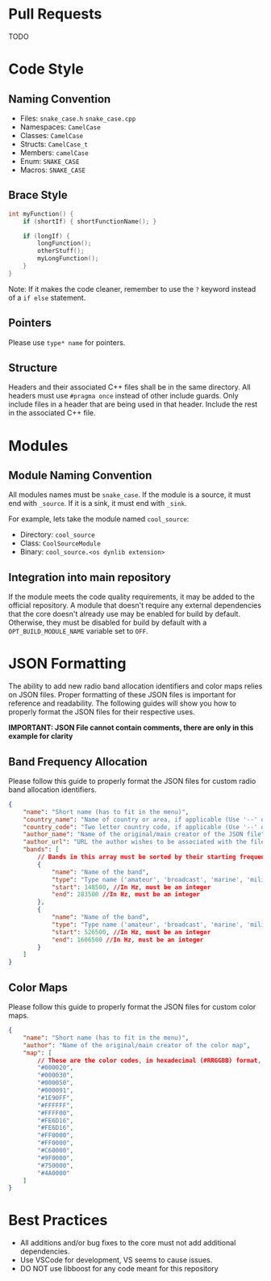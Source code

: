 # Pull Requests

TODO

# Code Style

## Naming Convention

- Files: `snake_case.h` `snake_case.cpp`
- Namespaces: `CamelCase`
- Classes: `CamelCase`
- Structs: `CamelCase_t`
- Members: `camelCase`
- Enum: `SNAKE_CASE`
- Macros: `SNAKE_CASE`

## Brace Style

```c++
int myFunction() {
    if (shortIf) { shortFunctionName(); }

    if (longIf) {
        longFunction();
        otherStuff();
        myLongFunction();
    }
}
```

Note: If it makes the code cleaner, remember to use the `?` keyword instead of a `if else` statement.

## Pointers

Please use `type* name` for pointers.

## Structure

Headers and their associated C++ files shall be in the same directory. All headers must use `#pragma once` instead of other include guards. Only include files in a header that are being used in that header. Include the rest in the associated C++ file.

# Modules

## Module Naming Convention

All modules names must be `snake_case`. If the module is a source, it must end with `_source`. If it is a sink, it must end with `_sink`.

For example, lets take the module named `cool_source`:

- Directory: `cool_source`
- Class: `CoolSourceModule`
- Binary: `cool_source.<os dynlib extension>`

## Integration into main repository

If the module meets the code quality requirements, it may be added to the official repository. A module that doesn't require any external dependencies that the core doesn't already use may be enabled for build by default. Otherwise, they must be disabled for build by default with a `OPT_BUILD_MODULE_NAME` variable set to `OFF`.

# JSON Formatting

The ability to add new radio band allocation identifiers and color maps relies on JSON files. Proper formatting of these JSON files is important for reference and readability. The following guides will show you how to properly format the JSON files for their respective uses.

**IMPORTANT: JSON File cannot contain comments, there are only in this example for clarity**

## Band Frequency Allocation 

Please follow this guide to properly format the JSON files for custom radio band allocation identifiers.

```json
{
    "name": "Short name (has to fit in the menu)",
    "country_name": "Name of country or area, if applicable (Use '--' otherwise)",
    "country_code": "Two letter country code, if applicable (Use '--' otherwise)",
    "author_name": "Name of the original/main creator of the JSON file",
    "author_url": "URL the author wishes to be associated with the file (personal website, GitHub, Twitter, etc)",
    "bands": [ 
        // Bands in this array must be sorted by their starting frequency
        {
            "name": "Name of the band",
            "type": "Type name ('amateur', 'broadcast', 'marine', 'military', or any type declared in config.json)",
            "start": 148500, //In Hz, must be an integer
            "end": 283500 //In Hz, must be an integer
        },
        {
            "name": "Name of the band",
            "type": "Type name ('amateur', 'broadcast', 'marine', 'military', or any type declared in config.json)",
            "start": 526500, //In Hz, must be an integer
            "end": 1606500 //In Hz, must be an integer
        }    
    ]
}
```

## Color Maps

Please follow this guide to properly format the JSON files for custom color maps.

```json
{
    "name": "Short name (has to fit in the menu)",
    "author": "Name of the original/main creator of the color map",
    "map": [
        // These are the color codes, in hexadecimal (#RRGGBB) format, for the custom color scales for the waterfall. They must be entered as strings, not integers, with the hashtag/pound-symbol proceeding the 6 digit number. 
        "#000020",
        "#000030",
        "#000050",
        "#000091",
        "#1E90FF",
        "#FFFFFF",
        "#FFFF00",
        "#FE6D16",
        "#FE6D16",
        "#FF0000",
        "#FF0000",
        "#C60000",
        "#9F0000",
        "#750000",
        "#4A0000"
    ]
}
```

# Best Practices

* All additions and/or bug fixes to the core must not add additional dependencies.
* Use VSCode for development, VS seems to cause issues.
* DO NOT use libboost for any code meant for this repository